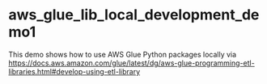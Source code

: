 # aws_glue_lib_local_development_demo1
This demo shows how to use AWS Glue Python packages locally via https://docs.aws.amazon.com/glue/latest/dg/aws-glue-programming-etl-libraries.html#develop-using-etl-library
